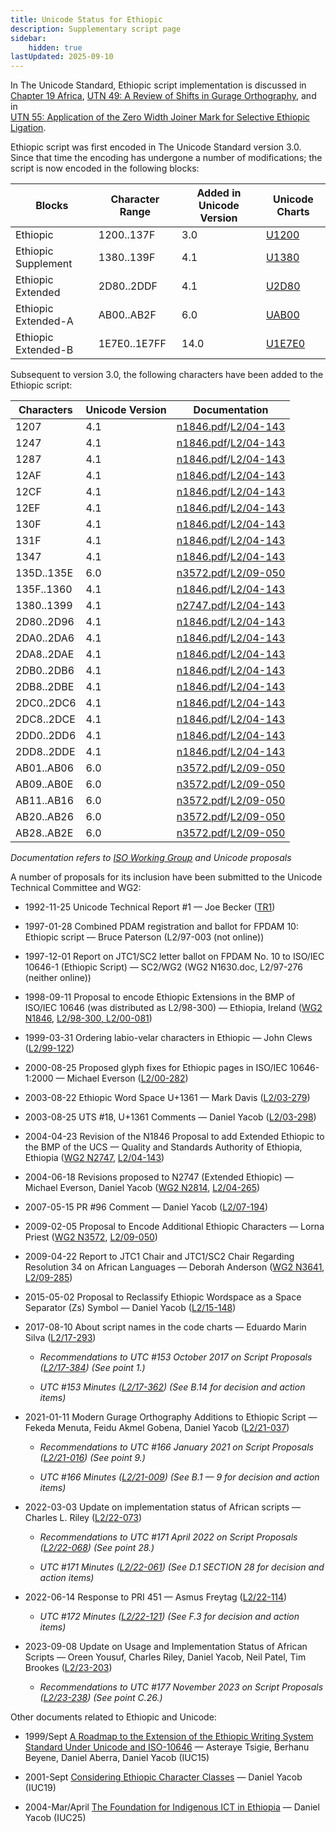 ```yaml
---
title: Unicode Status for Ethiopic
description: Supplementary script page
sidebar:
    hidden: true
lastUpdated: 2025-09-10
---
```


In The Unicode Standard, Ethiopic script implementation is discussed in [Chapter 19 Africa](https://www.unicode.org/versions/latest/core-spec/chapter-19/#G14116), [UTN 49: A Review of Shifts in Gurage Orthography](https://www.unicode.org/notes/tn49/), and in <br />
[UTN 55: Application of the Zero Width Joiner Mark for Selective Ethiopic Ligation](https://www.unicode.org/notes/tn55/).

[comment]: # (end of intro)

[comment]: # (start of blocks)

Ethiopic script was first encoded in The Unicode Standard version 3.0. Since that time the encoding has undergone a number of modifications; the script is now encoded in the following blocks:

| Blocks | Character Range | Added in Unicode Version | Unicode Charts |
| ------ | --------------- | ------------------------ | -------------- |
| Ethiopic | 1200..137F | 3.0 | [U1200](http://www.unicode.org/charts/PDF/U1200.pdf) |
| Ethiopic Supplement | 1380..139F | 4.1 | [U1380](http://www.unicode.org/charts/PDF/U1380.pdf) |
| Ethiopic Extended |  2D80..2DDF | 4.1 | [U2D80](http://www.unicode.org/charts/PDF/U2D80.pdf) |
| Ethiopic Extended-A | AB00..AB2F | 6.0 | [UAB00](http://www.unicode.org/charts/PDF/UAB00.pdf) |
| Ethiopic Extended-B | 1E7E0..1E7FF | 14.0 | [U1E7E0](http://www.unicode.org/charts/PDF/U1E7E0.pdf) |

[comment]: # (end of blocks)

[comment]: # (start of chars)

Subsequent to version 3.0, the following characters have been added to the Ethiopic script:

| Characters | Unicode Version | Documentation |
| ---------- | --------------- | ------------- |
| 1207 | 4.1 | [n1846.pdf](https://www.unicode.org/wg2/docs/n1846.pdf)/[L2/04-143](http://www.unicode.org/cgi-bin/GetMatchingDocs.pl?L2/04-143) |
| 1247 | 4.1 | [n1846.pdf](https://www.unicode.org/wg2/docs/n1846.pdf)/[L2/04-143](http://www.unicode.org/cgi-bin/GetMatchingDocs.pl?L2/04-143) |
| 1287 | 4.1 | [n1846.pdf](https://www.unicode.org/wg2/docs/n1846.pdf)/[L2/04-143](http://www.unicode.org/cgi-bin/GetMatchingDocs.pl?L2/04-143) |
| 12AF | 4.1 | [n1846.pdf](https://www.unicode.org/wg2/docs/n1846.pdf)/[L2/04-143](http://www.unicode.org/cgi-bin/GetMatchingDocs.pl?L2/04-143) |
| 12CF | 4.1 | [n1846.pdf](https://www.unicode.org/wg2/docs/n1846.pdf)/[L2/04-143](http://www.unicode.org/cgi-bin/GetMatchingDocs.pl?L2/04-143) |
| 12EF | 4.1 | [n1846.pdf](https://www.unicode.org/wg2/docs/n1846.pdf)/[L2/04-143](http://www.unicode.org/cgi-bin/GetMatchingDocs.pl?L2/04-143) |
| 130F | 4.1 | [n1846.pdf](https://www.unicode.org/wg2/docs/n1846.pdf)/[L2/04-143](http://www.unicode.org/cgi-bin/GetMatchingDocs.pl?L2/04-143) |
| 131F | 4.1 | [n1846.pdf](https://www.unicode.org/wg2/docs/n1846.pdf)/[L2/04-143](http://www.unicode.org/cgi-bin/GetMatchingDocs.pl?L2/04-143) |
| 1347 | 4.1 | [n1846.pdf](https://www.unicode.org/wg2/docs/n1846.pdf)/[L2/04-143](http://www.unicode.org/cgi-bin/GetMatchingDocs.pl?L2/04-143) |
| 135D..135E | 6.0 | [n3572.pdf](https://www.unicode.org/wg2/docs/n3572.pdf)/[L2/09-050](http://www.unicode.org/cgi-bin/GetMatchingDocs.pl?L2/09-050) |
| 135F..1360 | 4.1 | [n1846.pdf](https://www.unicode.org/wg2/docs/n1846.pdf)/[L2/04-143](http://www.unicode.org/cgi-bin/GetMatchingDocs.pl?L2/04-143) |
| 1380..1399 | 4.1 | [n2747.pdf](https://www.unicode.org/wg2/docs/n2747.pdf)/[L2/04-143](http://www.unicode.org/cgi-bin/GetMatchingDocs.pl?L2/04-143) |
| 2D80..2D96 | 4.1 | [n1846.pdf](https://www.unicode.org/wg2/docs/n1846.pdf)/[L2/04-143](http://www.unicode.org/cgi-bin/GetMatchingDocs.pl?L2/04-143) |
| 2DA0..2DA6 | 4.1 | [n1846.pdf](https://www.unicode.org/wg2/docs/n1846.pdf)/[L2/04-143](http://www.unicode.org/cgi-bin/GetMatchingDocs.pl?L2/04-143) |
| 2DA8..2DAE | 4.1 | [n1846.pdf](https://www.unicode.org/wg2/docs/n1846.pdf)/[L2/04-143](http://www.unicode.org/cgi-bin/GetMatchingDocs.pl?L2/04-143) |
| 2DB0..2DB6 | 4.1 | [n1846.pdf](https://www.unicode.org/wg2/docs/n1846.pdf)/[L2/04-143](http://www.unicode.org/cgi-bin/GetMatchingDocs.pl?L2/04-143) |
| 2DB8..2DBE | 4.1 | [n1846.pdf](https://www.unicode.org/wg2/docs/n1846.pdf)/[L2/04-143](http://www.unicode.org/cgi-bin/GetMatchingDocs.pl?L2/04-143) |
| 2DC0..2DC6 | 4.1 | [n1846.pdf](https://www.unicode.org/wg2/docs/n1846.pdf)/[L2/04-143](http://www.unicode.org/cgi-bin/GetMatchingDocs.pl?L2/04-143) |
| 2DC8..2DCE | 4.1 | [n1846.pdf](https://www.unicode.org/wg2/docs/n1846.pdf)/[L2/04-143](http://www.unicode.org/cgi-bin/GetMatchingDocs.pl?L2/04-143) |
| 2DD0..2DD6 | 4.1 | [n1846.pdf](https://www.unicode.org/wg2/docs/n1846.pdf)/[L2/04-143](http://www.unicode.org/cgi-bin/GetMatchingDocs.pl?L2/04-143) |
| 2DD8..2DDE | 4.1 | [n1846.pdf](https://www.unicode.org/wg2/docs/n1846.pdf)/[L2/04-143](http://www.unicode.org/cgi-bin/GetMatchingDocs.pl?L2/04-143) |
| AB01..AB06 | 6.0 | [n3572.pdf](https://www.unicode.org/wg2/docs/n3572.pdf)/[L2/09-050](http://www.unicode.org/cgi-bin/GetMatchingDocs.pl?L2/09-050) |
| AB09..AB0E | 6.0 | [n3572.pdf](https://www.unicode.org/wg2/docs/n3572.pdf)/[L2/09-050](http://www.unicode.org/cgi-bin/GetMatchingDocs.pl?L2/09-050) |
| AB11..AB16 | 6.0 | [n3572.pdf](https://www.unicode.org/wg2/docs/n3572.pdf)/[L2/09-050](http://www.unicode.org/cgi-bin/GetMatchingDocs.pl?L2/09-050) |
| AB20..AB26 | 6.0 | [n3572.pdf](https://www.unicode.org/wg2/docs/n3572.pdf)/[L2/09-050](http://www.unicode.org/cgi-bin/GetMatchingDocs.pl?L2/09-050) |
| AB28..AB2E | 6.0 | [n3572.pdf](https://www.unicode.org/wg2/docs/n3572.pdf)/[L2/09-050](http://www.unicode.org/cgi-bin/GetMatchingDocs.pl?L2/09-050) |

_Documentation refers to [ISO Working Group](https://www.unicode.org/wg2/) and Unicode proposals_

[comment]: # (end of chars)

[comment]: # (start of rest)

A number of proposals for its inclusion have been submitted to the Unicode Technical Committee and WG2:

- 1992-11-25 Unicode Technical Report #1 — Joe Becker ([TR1](http://www.unicode.org/reports/tr1.html))

- 1997-01-28 Combined PDAM registration and ballot for FPDAM 10: Ethiopic script — Bruce Paterson (L2/97-003 (not online))

- 1997-12-01 Report on JTC1/SC2 letter ballot on FPDAM No. 10 to ISO/IEC 10646-1 (Ethiopic Script) — SC2/WG2 (WG2 N1630.doc, L2/97-276 (neither online))

- 1998-09-11 Proposal to encode Ethiopic Extensions in the BMP of ISO/IEC 10646 (was distributed as L2/98-300) — Ethiopia, Ireland ([WG2 N1846](https://www.unicode.org/wg2/docs/n1846.pdf), [L2/98-300, L2/00-081](http://www.unicode.org/cgi-bin/GetMatchingDocs.pl?L2/00-081))

- 1999-03-31 Ordering labio-velar characters in Ethiopic — John Clews ([L2/99-122](http://www.unicode.org/cgi-bin/GetMatchingDocs.pl?L2/99-122))

- 2000-08-25 Proposed glyph fixes for Ethiopic pages in ISO/IEC 10646-1:2000 — Michael Everson ([L2/00-282](http://www.unicode.org/cgi-bin/GetMatchingDocs.pl?L2/00-282))

- 2003-08-22 Ethiopic Word Space U+1361 — Mark Davis ([L2/03-279](http://www.unicode.org/cgi-bin/GetMatchingDocs.pl?L2/03-279))

- 2003-08-25 UTS #18, U+1361 Comments — Daniel Yacob ([L2/03-298](http://www.unicode.org/cgi-bin/GetMatchingDocs.pl?L2/03-298))

- 2004-04-23 Revision of the N1846 Proposal to add Extended Ethiopic to the BMP of the UCS — Quality and Standards Authority of Ethiopia, Ethiopia ([WG2 N2747](https://www.unicode.org/wg2/docs/n2747.pdf), [L2/04-143](http://www.unicode.org/cgi-bin/GetMatchingDocs.pl?L2/04-143))

- 2004-06-18 Revisions proposed to N2747 (Extended Ethiopic) — Michael Everson, Daniel Yacob ([WG2 N2814](https://www.unicode.org/wg2/docs/n2814.pdf), [L2/04-265](http://www.unicode.org/cgi-bin/GetMatchingDocs.pl?L2/04-265))

- 2007-05-15 PR #96 Comment — Daniel Yacob ([L2/07-194](http://www.unicode.org/cgi-bin/GetMatchingDocs.pl?L2/07-194))

- 2009-02-05 Proposal to Encode Additional Ethiopic Characters — Lorna Priest ([WG2 N3572](https://www.unicode.org/wg2/docs/n3572.pdf), [L2/09-050](http://www.unicode.org/cgi-bin/GetMatchingDocs.pl?L2/09-050))

- 2009-04-22 Report to JTC1 Chair and JTC1/SC2 Chair Regarding Resolution 34 on African Languages — Deborah Anderson ([WG2 N3641](https://www.unicode.org/wg2/docs/n3641.pdf), [L2/09-285](http://www.unicode.org/cgi-bin/GetMatchingDocs.pl?L2/09-285))

- 2015-05-02 Proposal to Reclassify Ethiopic Wordspace as a Space Separator (Zs) Symbol — Daniel Yacob ([L2/15-148](http://www.unicode.org/cgi-bin/GetMatchingDocs.pl?L2/15-148))

- 2017-08-10 About script names in the code charts — Eduardo Marin Silva ([L2/17-293](http://www.unicode.org/cgi-bin/GetMatchingDocs.pl?L2/17-293))

  - _Recommendations to UTC #153 October 2017 on Script Proposals ([L2/17-384](http://www.unicode.org/L2/L2017/17384-script-ad-hoc-recs.pdf)) (See point 1.)_

  - _UTC #153 Minutes ([L2/17-362](http://www.unicode.org/L2/L2017/17362.htm)) (See B.14 for decision and action items)_

- 2021-01-11 Modern Gurage Orthography Additions to Ethiopic Script — Fekeda Menuta, Feidu Akmel Gobena, Daniel Yacob ([L2/21-037](http://www.unicode.org/cgi-bin/GetMatchingDocs.pl?L2/21-037))

  - _Recommendations to UTC #166 January 2021 on Script Proposals ([L2/21-016](https://www.unicode.org/L2/L2021/21016r-script-adhoc-rept.pdf)) (See point 9.)_

  - _UTC #166 Minutes ([L2/21-009](https://www.unicode.org/L2/L2021/21009.htm)) (See B.1 — 9 for decision and action items)_

- 2022-03-03 Update on implementation status of African scripts — Charles L. Riley     ([L2/22-073](http://www.unicode.org/cgi-bin/GetMatchingDocs.pl?L2/22-073))

  - _Recommendations to UTC #171 April 2022 on Script Proposals ([L2/22-068](http://www.unicode.org/cgi-bin/GetMatchingDocs.pl?L2/22-068)) (See point 28.)_

  - _UTC #171 Minutes ([L2/22-061](https://www.unicode.org/L2/L2022/22061.htm)) (See D.1 SECTION 28 for decision and action items)_

- 2022-06-14 Response to PRI 451 — Asmus Freytag ([L2/22-114](http://www.unicode.org/cgi-bin/GetMatchingDocs.pl?L2/22-114))

  - _UTC #172 Minutes ([L2/22-121](https://www.unicode.org/L2/L2022/22121.htm)) (See F.3 for decision and action items)_

- 2023-09-08 Update on Usage and Implementation Status of African Scripts — Oreen Yousuf, Charles Riley, Daniel Yacob, Neil Patel, Tim Brookes ([L2/23-203](http://www.unicode.org/cgi-bin/GetMatchingDocs.pl?L2/23-203))

  - _Recommendations to UTC #177 November 2023 on Script Proposals ([L2/23-238](http://www.unicode.org/cgi-bin/GetMatchingDocs.pl?L2/23-238)) (See point C.26.)_

Other documents related to Ethiopic and Unicode:

- 1999/Sept [A Roadmap to the Extension of the Ethiopic Writing System Standard Under Unicode and ISO-10646](http://yacob.org/papers/DanielYacob-IUC15.pdf) — Asteraye Tsigie, Berhanu Beyene, Daniel Aberra, Daniel Yacob (IUC15)

- 2001-Sept [Considering Ethiopic Character Classes](http://yacob.org/papers/DanielYacob-IUC19.pdf) — Daniel Yacob (IUC19)

- 2004-Mar/April [The Foundation for Indigenous ICT in Ethiopia](http://yacob.org/papers/DanielYacob-IUC25.pdf) — Daniel Yacob (IUC25)
